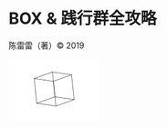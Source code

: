 <!-- _coverpage.md -->

# BOX & 践行群全攻略

陈雷雷（著）&copy; 2019

<img src="images/impossible.jpg" style="zoom:25%;" />

